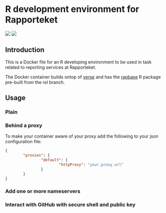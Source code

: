 # R development environment for Rapporteket
[![](https://img.shields.io/docker/automated/areedv/rap-dev.svg)](https://hub.docker.com/r/areedv/docker/builds/)
[![](https://img.shields.io/docker/build/areedv/rap-dev.svg)](https://hub.docker.com/r/areedv/docker/builds/)

## Introduction
This is a Docker file for an R developing environment to be used in task
related to reporting services at Rapporteket.

The Docker container builds ontop of
[verse](https://hub.docker.com/r/rocker/verse) and has the
[rapbase](https://github.com/Rapporteket/rapbase) R package pre-built from the
_rel_ branch.

## Usage

### Plain

### Behind a proxy
To make your container aware of your proxy add the following to your json
configuration file:

```json
{
        "proxies": {
                "default": {
                        "httpProxy": "your.proxy.url"
                }
        }
}
```

### Add one or more nameservers

### Interact with GitHub with secure shell and public key
